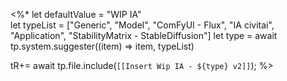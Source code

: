  <%*
let defaultValue = "WIP IA"  
let typeList = ["Generic", "Model", "ComFyUI - Flux", "IA civitai", "Application", "StabilityMatrix - StableDiffusion"]
let type = await tp.system.suggester((item) => item, typeList)

tR+= await tp.file.include(`[[Insert Wip IA - ${type} v2]]`);
%>